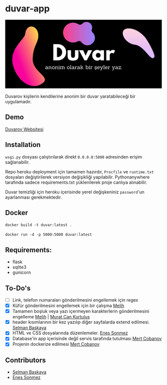 # duvar-app

![](app/static/assets/duvarov.png)

Duvarov kişilerin kendilerine anonim bir duvar yaratabileceği bir uygulamadır. 

## Demo
[Duvarov Websitesi](https://duvarov.herokuapp.com/)

## Installation

`wsgi.py` dosyası çalıştırılarak direkt `0.0.0.0:5000` adresinden erişim sağlanabilir. 


Repo heroku deployment için tamamen hazırdır, `Procfile` ve `runtime.txt` dosyaları değiştirilerek versiyon değişikliği yapılabilir.
Pythonanywhere tarafında sadece requirements.txt yüklenilerek proje canlıya alınabilir.

Duvar temizliği için heroku içerisinde yerel değişkeniniz `password`'un ayarlanması gerekmektedir.

## Docker
`docker build -t duvar:latest .`

`docker run -d -p 5000:5000 duvar:latest`

## Requirements:
- flask
- sqlite3
- gunicorn

## To-Do's
- [ ] Link, telefon numaraları gönderilmesini engellemek için regex
- [x] Küfür gönderilmesini engellemek için bir çalışma [Melih](https://github.com/msrexe)
- [x] Tamamen boşluk veya yazı içermeyen karakterlerin gönderilmesini engelleme [Melih](https://github.com/msrexe) | [Murat Can Kurtulus](https://github.com/makermotion)
- [x] header kısımlarının bir kez yazılıp diğer sayfalarda extend edilmesi. [Selman Baskaya](https://github.com/selmanbaskaya)
- [x] HTML ve CSS dosyalarında düzenlemeler. [Enes Sonmez](https://github.com/enesonmez)
- [x] Database'in app içerisinde değil servis tarafında tutulması [Mert Cobanov](https://github.com/cobanov)
- [x] Projenin dockerize edilmesi [Mert Cobanov](https://github.com/cobanov)

## Contributors
- [Selman Baskaya](https://github.com/selmanbaskaya)
- [Enes Sonmez](https://github.com/enesonmez)
